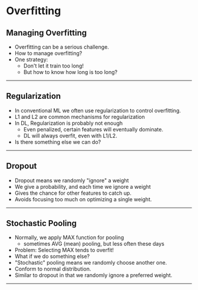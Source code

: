 Overfitting
======

## Managing Overfitting

 * Overfitting can be a serious challenge.
 * How to manage overfitting?
 * One strategy:
   - Don't let it train too long!
   - But how to know how long is too long?


---

## Regularization

 * In conventional ML we often use regularization to control overfitting.
 * L1 and L2 are common mechanisms for regularization
 * In DL, Regularization is probably not enough
   - Even penalized, certain features will eventually dominate.
   - DL will always overfit, even with L1/L2. 
 * Is there something else we can do?

---

## Dropout

 * Dropout means we randomly "ignore" a weight
 * We give a probability, and each time we ignore a weight
 * Gives the chance for other features to catch up.
 * Avoids focusing too much on optimizing a single weight.


---

## Stochastic Pooling
 * Normally, we apply MAX function for pooling
   - sometimes AVG (mean) pooling, but less often these days
 * Problem: Selecting MAX tends to overfit!
 * What if we do something else?
 * "Stochastic" pooling means we randomly choose another one.
 * Conform to normal distribution.
 * Similar to dropout in that we randomly ignore a preferred weight.

---
